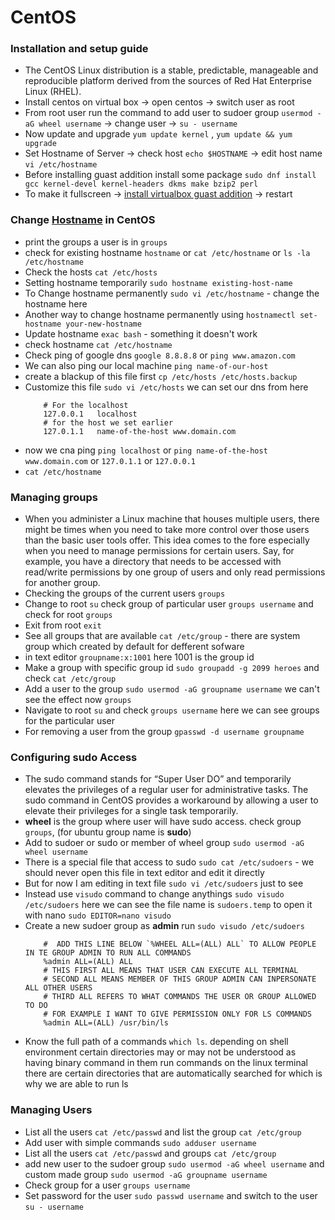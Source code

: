 # CentOS
### Installation and setup guide
 - The CentOS Linux distribution is a stable, predictable, manageable and reproducible platform derived from the sources of Red Hat Enterprise Linux (RHEL). 
 - Install centos on virtual box -> open centos -> switch user as root
 - From root user run the command to add user to sudoer group `usermod -aG wheel username` -> change user -> `su - username`
 - Now update and upgrade `yum update kernel` , `yum update && yum upgrade`
 - Set Hostname of Server -> check host `echo $HOSTNAME` -> edit host name `vi /etc/hostname` 
 - Before installing guast addition install some package `sudo dnf install gcc kernel-devel kernel-headers dkms make bzip2 perl`
 - To make it fullscreen -> [install virtualbox guast addition](https://linuxhint.com/install-virtualbox-guest-additions-centos/) -> restart


### Change [Hostname](https://www.tecmint.com/set-change-hostname-in-centos-7/) in CentOS
 - print the groups a user is in `groups`
 - check for existing hostname `hostname` or `cat /etc/hostname` or `ls -la /etc/hostname` 
 - Check the hosts `cat /etc/hosts`
 - Setting hostname temporarily `sudo hostname existing-host-name`
 - To Change hostname permanently `sudo vi /etc/hostname` - change the hostname here
 - Another way to change hostname permanently using `hostnamectl set-hostname your-new-hostname`
 - Update hostname `exac bash` - something it doesn't work
 - check hostname `cat /etc/hostname`
 - Check ping of google dns `google 8.8.8.8` or `ping www.amazon.com`
 - We can also ping our local machine `ping name-of-our-host`
 - create a blackup of this file first `cp /etc/hosts /etc/hosts.backup`
 - Customize this file `sudo vi /etc/hosts` we can set our dns from here
    ```
        # For the localhost
        127.0.0.1   localhost
        # for the host we set earlier
        127.0.1.1   name-of-the-host www.domain.com
    ```
 - now we cna ping `ping localhost` or `ping name-of-the-host www.domain.com` or `127.0.1.1` or `127.0.0.1`
 - `cat /etc/hostname`

### Managing groups
 - When you administer a Linux machine that houses multiple users, there might be times when you need to take more control over those users than the basic user tools offer. This idea comes to the fore especially when you need to manage permissions for certain users. Say, for example, you have a directory that needs to be accessed with read/write permissions by one group of users and only read permissions for another group.
 - Checking the groups of the current users `groups`
 - Change to root `su` check group of particular user `groups username` and check for root `groups` 
 - Exit from root `exit` 
 - See all groups that are available `cat /etc/group` - there are system group which created by default for defferent sofware
 - in text editor `groupname:x:1001` here 1001 is the group id
 - Make a group with specific group id `sudo groupadd -g 2099 heroes` and check `cat /etc/group`
 - Add a user to the group `sudo usermod -aG groupname username` we can't see the effect now `groups` 
 - Navigate to root `su` and check `groups username` here we can see groups for the particular user
 - For removing a user from the group `gpasswd -d username groupname`

### Configuring sudo Access
 - The sudo command stands for “Super User DO” and temporarily elevates the privileges of a regular user for administrative tasks. The sudo command in CentOS provides a workaround by allowing a user to elevate their privileges for a single task temporarily.
 - **wheel** is the group where user will have sudo access. check group `groups`, (for ubuntu group name is **sudo**)
 - Add to sudoer or sudo or member of wheel group `sudo usermod -aG wheel username`
 - There is a special file that access to sudo `sudo cat /etc/sudoers` - we should never open this file in text editor and edit it directly
 - But for now I am editing in text  file `sudo vi /etc/sudoers` just to see
 - Instead use `visudo` command to change anythings `sudo visudo /etc/sudoers` here we can see the file name is `sudoers.temp` to open it with nano `sudo EDITOR=nano visudo`
 - Create a new sudoer group as **admin** run `sudo visudo /etc/sudoers`
    ```
        #  ADD THIS LINE BELOW `%WHEEL ALL=(ALL) ALL` TO ALLOW PEOPLE IN TE GROUP ADMIN TO RUN ALL COMMANDS
        %admin ALL=(ALL) ALL
        # THIS FIRST ALL MEANS THAT USER CAN EXECUTE ALL TERMINAL
        # SECOND ALL MEANS MEMBER OF THIS GROUP ADMIN CAN INPERSONATE ALL OTHER USERS
        # THIRD ALL REFERS TO WHAT COMMANDS THE USER OR GROUP ALLOWED TO DO
        # FOR EXAMPLE I WANT TO GIVE PERMISSION ONLY FOR LS COMMANDS
        %admin ALL=(ALL) /usr/bin/ls
    ```
 - Know the full path of a commands `which ls`. depending on shell environment certain directories may or may not be understood as having binary command in them run commands on the linux terminal there are certain directories that are automatically searched for which is why we are able to run ls

### Managing Users
 - List all the users `cat /etc/passwd` and list the group `cat /etc/group`
 - Add user with simple commands `sudo adduser username`
 - List all the users `cat /etc/passwd` and groups `cat /etc/group`
 - add new user to the sudoer group `sudo usermod -aG wheel username` and custom made group `sudo usermod -aG groupname username`
 - Check group for a user `groups username` 
 - Set password for the user `sudo passwd username` and switch to the user `su - username`

 




















